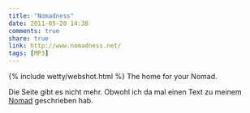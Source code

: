 ```yaml
---
title: "Nomadness"
date: 2011-05-20 14:38
comments: true
share: true
link: http://www.nomadness.net/
tags: [MP3]
---
```

{% include wetty/webshot.html %} The home for your Nomad. 

Die Seite gibt es nicht mehr. Obwohl ich da mal einen Text zu meinem [Nomad](/mp3/nomad/) geschrieben hab.